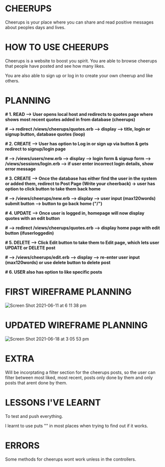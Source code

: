 # CHEERUPS 
Cheerups is your place where you can share and read positive messages about peoples days and lives.

# HOW TO USE CHEERUPS
Cheerups is a website to boost you spirit. You are able to browse cheerups that people have posted and see how many likes. 

You are also able to sign up or log in to create your own cheerup and like others. 

# PLANNING 
**# 1. READ   --> User opens local host and redirects to quotes page where shows most recent quotes added in from database (cheerups)**

**#           --> redirect /views/cheerups/quotes.erb --> display --> title, login or signup button, database quotes (loop)**

**# 2. CREATE --> User has option to Log in or sign up via button & gets redirect to signup/login page**

**#           --> /views/users/new.erb --> display --> login form & signup form --> /views/sessions/login.erb --> if user enter incorrect login details, show error message**

**# 3. CREATE --> Once the database has either find the user in the system or added them, redirect to Post Page (Write your cheerback) -> user has option to click button to take them back home**

**#           --> /views/cheerups/new.erb --> display --> user input (max120words) submit button --> button to go back home ("/")**

**# 4. UPDATE --> Once user is logged in, homepage will now display quotes with an edit button**

**#           --> redirect /views/cheerups/quotes.erb --> display home page with edit button (ifuserloggedin)**

**# 5. DELETE --> Click Edit button to take them to Edit page, which lets user UPDATE or DELETE post**

**#           --> /views/cheerups/edit.erb --> display --> re-enter user input (max120words) or use delete button to delete post**

**# 6. USER also has option to like specific posts**

# FIRST WIREFRAME PLANNING
![Screen Shot 2021-06-11 at 6 11 38 pm](https://user-images.githubusercontent.com/81345558/122509240-c5d08f80-d046-11eb-9dd5-5d4e09b47595.png)

# UPDATED WIREFRAME PLANNING
![Screen Shot 2021-06-18 at 3 05 53 pm](https://user-images.githubusercontent.com/81345558/122509298-e3055e00-d046-11eb-8c6a-979659da84d0.png)

# EXTRA
Will be incorptating a filter section for the cheerups posts, so the user can filter between most liked, most recent, posts only done by them and only posts that arent done by them.

# LESSONS I'VE LEARNT
To test and push everything.

I learnt to use puts "" in most places when trying to find out if it works. 


# ERRORS
Some methods for cheerups wont work unless in the controllers.

